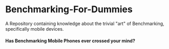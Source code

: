 # Benchmarking-For-Dummies
A Repository containing knowledge about the trivial "art" of Benchmarking, specifically mobile devices.

#### Has Benchmarking Mobile Phones ever crossed your mind?
